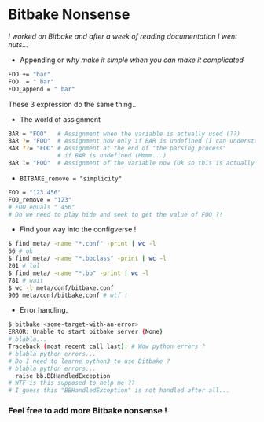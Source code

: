 # Bitbake Nonsense

*I worked on Bitbake and after a week of reading documentation I went nuts...*


* Appending or *why make it simple when you can make it complicated*

```sh
FOO += "bar"
FOO .= " bar"
FOO_append = " bar"
```
These 3 expression do the same thing...


* The world of assignment

```sh
BAR = "FOO"   # Assignment when the variable is actually used (??)
BAR ?= "FOO"  # Assignment now only if BAR is undefined (I can understand)
BAR ??= "FOO" # Assignment at the end of "the parsing process"
              # if BAR is undefined (Mmmm...)
BAR := "FOO"  # Assignment of the variable now (Ok so this is actually "=")
```


* ```BITBAKE_remove = "simplicity"```

```sh
FOO = "123 456"
FOO_remove = "123"
# FOO equals " 456"
# Do we need to play hide and seek to get the value of FOO ?!
```


* Find your way into the configverse !

```sh
$ find meta/ -name "*.conf" -print | wc -l
66 # ok
$ find meta/ -name "*.bbclass" -print | wc -l
201 # lol
$ find meta/ -name "*.bb" -print | wc -l
781 # wait
$ wc -l meta/conf/bitbake.conf
906 meta/conf/bitbake.conf # wtf !
```


* Error handling.

```sh
$ bitbake <some-target-with-an-error>
ERROR: Unable to start bitbake server (None)
# blabla...
Traceback (most recent call last): # Wow python errors ?
# blabla python errors...
# Do I need to learne python3 to use Bitbake ?
# blabla python errors...
  raise bb.BBHandledException
# WTF is this supposed to help me ??
# I guess this "BBHandledException" is not handled after all...
```

### Feel free to add more Bitbake nonsense !
